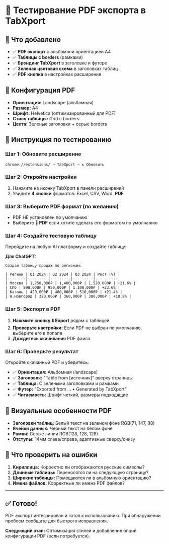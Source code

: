 # 📄 Тестирование PDF экспорта в TabXport

## 🎯 Что добавлено
- ✅ **PDF экспорт** с альбомной ориентацией A4
- ✅ **Таблицы с borders** (рамками) 
- ✅ **Брендинг TabXport** в заголовке и футере
- ✅ **Зеленая цветовая схема** в заголовках таблиц
- ✅ **PDF кнопка** в настройках расширения

## 🔧 Конфигурация PDF
- **Ориентация:** Landscape (альбомная)
- **Размер:** A4
- **Шрифт:** Helvetica (оптимизированный для PDF)
- **Стиль таблицы:** Grid с borders
- **Цвета:** Зеленые заголовки + серые borders

## 🧪 Инструкция по тестированию

### Шаг 1: Обновите расширение
```
chrome://extensions/ → TabXport → ↻ Обновить
```

### Шаг 2: Откройте настройки
1. Нажмите на иконку TabXport в панели расширений
2. Увидите **4 кнопки** форматов: Excel, CSV, Word, **PDF**

### Шаг 3: Выберите PDF формат (по желанию)
- PDF НЕ установлен по умолчанию
- Выберите **📄 PDF** если хотите сделать его форматом по умолчанию

### Шаг 4: Создайте тестовую таблицу
Перейдите на любую AI платформу и создайте таблицу:

**Для ChatGPT:**
```
Создай таблицу продаж по регионам:

| Регион | Q1 2024 | Q2 2024 | Q3 2024 | Рост (%) |
|--------|---------|---------|---------|----------|
| Москва | 1,250,000₽ | 1,400,000₽ | 1,520,000₽ | +21.6% |
| СПб | 890,000₽ | 950,000₽ | 1,100,000₽ | +23.6% |
| Казань | 420,000₽ | 480,000₽ | 510,000₽ | +21.4% |
| Н.Новгород | 320,000₽ | 360,000₽ | 380,000₽ | +18.8% |
```

### Шаг 5: Экспорт в PDF
1. **Нажмите кнопку ⬇️ Export** рядом с таблицей
2. **Проверьте настройки:** Если PDF не выбран по умолчанию, выберите его в попапе
3. **Дождитесь скачивания** PDF файла

### Шаг 6: Проверьте результат
Откройте скачанный PDF и убедитесь:

- ✅ **Ориентация:** Альбомная (landscape)
- ✅ **Заголовок:** "Table from [источник]" вверху страницы
- ✅ **Таблица:** С зелеными заголовками и рамками
- ✅ **Футер:** "Exported from ... • Generated by TabXport"
- ✅ **Читаемость:** Шрифт четкий, размеры подходящие

## 🎨 Визуальные особенности PDF

- **Заголовки таблиц:** Белый текст на зеленом фоне RGB(71, 147, 88)
- **Ячейки данных:** Черный текст на белом фоне 
- **Рамки:** Серые линии RGB(128, 128, 128)
- **Отступы:** 14мм слева/справа, адаптивные сверху/снизу

## 🐛 Что проверить на ошибки

1. **Кириллица:** Корректно ли отображаются русские символы?
2. **Длинные таблицы:** Переносятся ли на следующую страницу?
3. **Широкие таблицы:** Помещаются ли в альбомную ориентацию?
4. **Имена файлов:** Корректные ли имена PDF файлов?

---

## ✅ Готово!
PDF экспорт интегрирован и готов к использованию. При обнаружении проблем сообщите для быстрого исправления.

**Следующий этап:** Оптимизация стилей и добавление опций конфигурации PDF (если потребуется). 